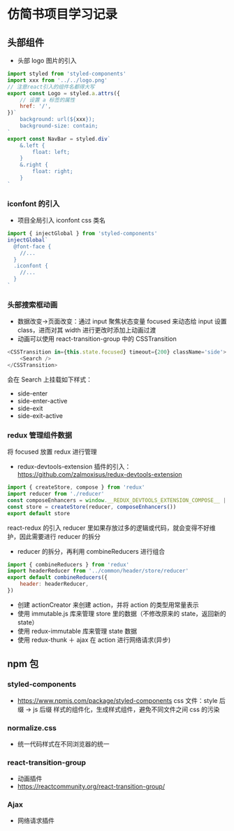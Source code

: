 # 仿简书项目学习记录

## 头部组件

- 头部 logo 图片的引入

```js
import styled from 'styled-components'
import xxx from '../../logo.png'
// 注意react引入的组件名都得大写
export const Logo = styled.a.attrs({
	// 设置 a 标签的属性
	href: '/',
})`
	background: url(${xxx});
	background-size: contain;
`
export const NavBar = styled.div`
	&.left {
		float: left;
	}
	&.right {
		float: right;
	}
`
```

### iconfont 的引入

- 项目全局引入 iconfont css 类名

```js
import { injectGlobal } from 'styled-components'
injectGlobal`
  @font-face {
    //...
  }
  .iconfont {
    //...
  }
`
```

### 头部搜索框动画

- 数据改变->页面改变：通过 input 聚焦状态变量 focused 来动态给 input 设置 class，进而对其 width 进行更改时添加上动画过渡
- 动画可以使用 react-transition-group 中的 CSSTransition

```js
<CSSTransition in={this.state.focused} timeout={200} className='side'>
	<Search />
</CSSTransition>
```

会在 Search 上挂载如下样式：

- side-enter
- side-enter-active
- side-exit
- side-exit-active

### redux 管理组件数据

将 focused 放置 redux 进行管理

- redux-devtools-extension 插件的引入：https://github.com/zalmoxisus/redux-devtools-extension

```js
import { createStore, compose } from 'redux'
import reducer from './reducer'
const composeEnhancers = window.__REDUX_DEVTOOLS_EXTENSION_COMPOSE__ || compose
const store = createStore(reducer, composeEnhancers())
export default store
```

react-redux 的引入
reducer 里如果存放过多的逻辑或代码，就会变得不好维护，因此需要进行 reducer 的拆分

- reducer 的拆分，再利用 combineReducers 进行组合

```js
import { combineReducers } from 'redux'
import headerReducer from '../common/header/store/reducer'
export default combineReducers({
	header: headerReducer,
})
```

- 创建 actionCreator 来创建 action，并将 action 的类型用常量表示
- 使用 immutable.js 库来管理 store 里的数据（不修改原来的 state，返回新的 state）
- 使用 redux-immutable 库来管理 state 数据
- 使用 redux-thunk ＋ ajax 在 action 进行网络请求(异步)

## npm 包

### styled-components

- https://www.npmjs.com/package/styled-components
  css 文件：style 后缀 -> js 后缀
  样式的组件化，生成样式组件，避免不同文件之间 css 的污染

### normalize.css

- 统一代码样式在不同浏览器的统一

### react-transition-group

- 动画插件
- https://reactcommunity.org/react-transition-group/

### Ajax

- 网络请求插件
